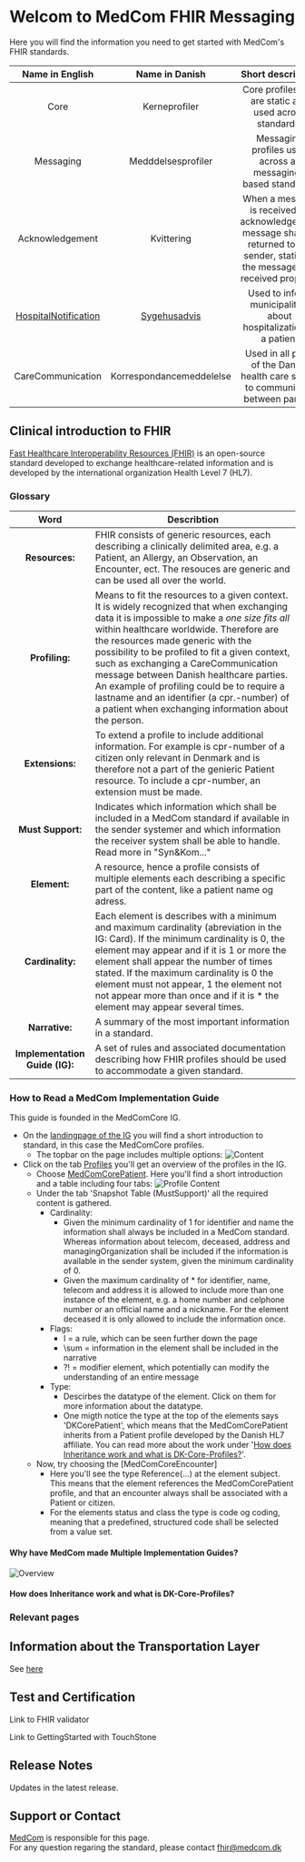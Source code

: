 # Welcom to MedCom FHIR Messaging

Here you will find the information you need to get started with MedCom's FHIR standards. 

| Name in English | Name in Danish |                            Short description                      |
|:---------------:|:--------------:|:-----------------------------------------------------------------:|
| Core | Kerneprofiler  | Core profiles that are static and used across standards.             |
| Messaging | Medddelsesprofiler | Messaging profiles used across all messaging-based standards.             |
| Acknowledgement | Kvittering  | When a message is received an acknowledgement message shall be returned to the sender, stating if the message was received properly.             |
| [HospitalNotification](https://tmsmedcom.github.io/GitHubPagesTest/) | [Sygehusadvis](https://tmsmedcom.github.io/GitHubPagesTest/) | Used to inform municipalities about hospitalization of a patient             |
| CareCommunication | Korrespondancemeddelelse | Used in all parts of the Danish health care sector to communicate between parties.             |

## Clinical introduction to FHIR
[Fast Healthcare Interoperability Resources (FHIR)](https://www.hl7.org/fhir/) is an open-source standard developed to exchange healthcare-related information and is developed by the international organization Health Level 7 (HL7). 

### Glossary
| __Word__ | __Describtion__ |
|:---:|---|
| __Resources:__ | FHIR consists of generic resources, each describing a clinically delimited area, e.g. a Patient, an Allergy, an Observation, an Encounter, ect. The resouces are generic and can be used all over the world. |
| __Profiling:__ | Means to fit the resources to a given context. It is widely recognized that when exchanging data it is impossible to make a _one size fits all_ within healthcare worldwide. Therefore are the resources made generic with the possibility to be profiled to fit a given context, such as exchanging a CareCommunication message between Danish healthcare parties. An example of profiling could be to require a lastname and an identifier (a cpr.-number) of a patient when exchanging information about the person. |
| __Extensions:__ | To extend a profile to include additional information. For example is cpr-number of a citizen only relevant in Denmark and is therefore not a part of the genieric Patient resource. To include a cpr-number, an extension must be made. |
| __Must Support:__ | Indicates which information which shall be included in a MedCom standard if available in the sender systemer and which information the receiver system shall be able to handle. Read more in "Syn&Kom..." |
| __Element:__ | A resource, hence a profile consists of multiple elements each describing a specific part of the content, like a patient name og adress. |
| __Cardinality:__ | Each element is describes with a minimum and maximum cardinality (abreviation in the IG: Card). If the minimum cardinality is 0, the element may appear and if it is 1 or more the element shall appear the number of times stated. If the maximum cardinality is 0 the element must not appear, 1 the element not not appear more than once and if it is * the element may appear several times. |
| __Narrative:__ | A summary of the most important information in a standard.  |
| __Implementation Guide (IG):__ | A set of rules and associated documentation describing how FHIR profiles should be used to accommodate a given standard. |
<!-- 
__Resources:__ FHIR consists of generic resources, each describing a clinically delimited area, e.g. a Patient, an Allergy, an Observation, an Encounter, ect. The resouces are generic and can be used all over the world.<br>
__Profiling:__ Means to fit the resources to a given context. It is widely recognized that when exchaning data it is impossible to make a _one size fits all_ within healthcare worldwide. Therefore are the resources made generic with the possibility to be profiled to fit a given context, such as exchanging a CareCommunication message between Danish healthcare parties. An example of profiling could be to require a lastname and an identifier (a cpr.-number) of a patient when exchanging information about the person.<br>
To create a MedCom FHIR standard it is nessecary to select multiple relevant resources and profile these to the context. <br>
__Extensions:__ To extend a profile to include additional information. For example is cpr-number of a citizen only relevant in Denmark and is therefore not a part of the genieric Patient resource. To include a cpr-number, an extension must be made. <br>
__Must Support:__ Indicates which information which shall be included in a MedCom standard if available in the sender systemer and which information the receiver system shall be able to handle. Read more in "Syn&Kom..."<br>
__Element:__ A resource, hence a profile consists of multiple elements each describing a specific part of the content, like a patient name og adress.  <br>
__Cardinality:__ Each element is describes with a minimum and maximum cardinality (abreviation in the IG: Card). If the minimum cardinality is 0, the element may appear and if it is 1 or more the element shall appear the number of times stated. If the maximum cardinality is 0 the element must not appear, 1 the element not not appear more than once and if it is * the element may appear several times. <br>
__Implementation Guide (IG):__ A set of rules and associated documentation describing how FHIR profiles should be used to accommodate a given standard.  -->

### How to Read a MedCom Implementation Guide
This guide is founded in the MedComCore IG. 

* On the [landingpage of the IG](https://build.fhir.org/ig/hl7dk/dk-medcom-core/) you will find a short introduction to standard, in this case the MedComCore profiles. 
    * The topbar on the page includes multiple options: 
    ![Content](/assets/images/IG-content.png)
* Click on the tab [Profiles](https://build.fhir.org/ig/hl7dk/dk-medcom-core/profiles.html) you'll get an overview of the profiles in the IG. 
    * Choose [MedComCorePatient](https://build.fhir.org/ig/hl7dk/dk-medcom-core/StructureDefinition-medcom-core-patient.html). Here you'll find a short introduction and a table including four tabs: 
    ![Profile Content](/assets/images/ProfileContent.png)
    * Under the tab 'Snapshot Table (MustSupport)' all the required content is gathered. 
        * Cardinality:
            * Given the minimum cardinality of 1 for identifier and name the information shall always be included in a MedCom standard. Whereas information about telecom, deceased, address and managingOrganization shall be included if the information is available in the sender system, given the minimum cardinality of 0. 
            * Given the maximum cardinality of * for identifier, name, telecom and address it is allowed to include more than one instance of the element, e.g. a home number and celphone number or an official name and a nickname. For the element deceased it is only allowed to include the information once. 
        * Flags: 
            * I = a rule, which can be seen further down the page
            * \sum = information in the element shall be included in the narrative
            * ?! = modifier element, which potentially can modify the understanding of an entire message
        * Type: 
            * Descirbes the datatype of the element. Click on them for more information about the datatype. 
            * One migth notice the type at the top of the elements says 'DKCorePatient', which means that the MedComCorePatient inherits from a Patient profile developed by the Danish HL7 affiliate. You can read more about the work under '[How does Inheritance work and what is DK-Core-Profiles?](#how-does-inheritance-work-and-what-is-dk-core-profiles)'.
    * Now, try choosing the [MedComCoreEncounter]
        * Here you'll see the type Reference(...) at the element subject. This means that the element references the MedComCorePatient profile, and that an encounter always shall be associated with a Patient or citizen. 
        * For the elements status and class the type is code og coding, meaning that a predefined, structured code shall be selected from a value set.  


#### Why have MedCom made Multiple Implementation Guides?
![Overview](/assets/images/Overview-IGs.png)

#### How does Inheritance work and what is DK-Core-Profiles? 

### Relevant pages

## Information about the Transportation Layer

See [here](/assets/documents/MedComs_FHIR-meddelelser_og_forsendelseskuvert.md)


## Test and Certification

Link to FHIR validator 

Link to GettingStarted with TouchStone 

## Release Notes

Updates in the latest release. 

## Support or Contact

[MedCom](https://www.medcom.dk/) is responsible for this page.  
For any question regaring the standard, please contact <fhir@medcom.dk>